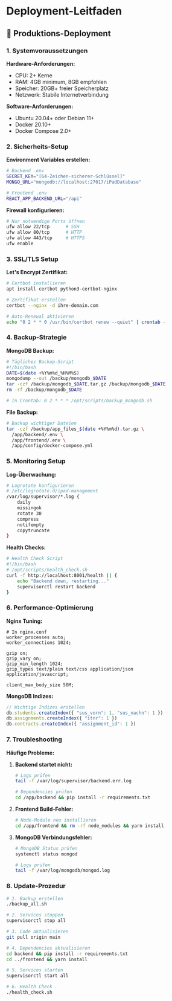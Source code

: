 # Deployment-Leitfaden

## 🚀 Produktions-Deployment

### 1. Systemvoraussetzungen

**Hardware-Anforderungen:**
- CPU: 2+ Kerne
- RAM: 4GB minimum, 8GB empfohlen
- Speicher: 20GB+ freier Speicherplatz
- Netzwerk: Stabile Internetverbindung

**Software-Anforderungen:**
- Ubuntu 20.04+ oder Debian 11+
- Docker 20.10+
- Docker Compose 2.0+

### 2. Sicherheits-Setup

**Environment Variables erstellen:**
```bash
# Backend .env
SECRET_KEY="[64-Zeichen-sicherer-Schlüssel]"
MONGO_URL="mongodb://localhost:27017/iPadDatabase"

# Frontend .env  
REACT_APP_BACKEND_URL="/api"
```

**Firewall konfigurieren:**
```bash
# Nur notwendige Ports öffnen
ufw allow 22/tcp      # SSH
ufw allow 80/tcp      # HTTP
ufw allow 443/tcp     # HTTPS
ufw enable
```

### 3. SSL/TLS Setup

**Let's Encrypt Zertifikat:**
```bash
# Certbot installieren
apt install certbot python3-certbot-nginx

# Zertifikat erstellen
certbot --nginx -d ihre-domain.com

# Auto-Renewal aktivieren
echo "0 2 * * 0 /usr/bin/certbot renew --quiet" | crontab -
```

### 4. Backup-Strategie

**MongoDB Backup:**
```bash
# Tägliches Backup-Script
#!/bin/bash
DATE=$(date +%Y%m%d_%H%M%S)
mongodump --out /backup/mongodb_$DATE
tar -czf /backup/mongodb_$DATE.tar.gz /backup/mongodb_$DATE
rm -rf /backup/mongodb_$DATE

# In Crontab: 0 2 * * * /opt/scripts/backup_mongodb.sh
```

**File Backup:**
```bash
# Backup wichtiger Dateien
tar -czf /backup/app_files_$(date +%Y%m%d).tar.gz \
  /app/backend/.env \
  /app/frontend/.env \
  /app/config/docker-compose.yml
```

### 5. Monitoring Setup

**Log-Überwachung:**
```bash
# Logrotate konfigurieren
# /etc/logrotate.d/ipad-management
/var/log/supervisor/*.log {
    daily
    missingok
    rotate 30
    compress
    notifempty
    copytruncate
}
```

**Health Checks:**
```bash
# Health Check Script
#!/bin/bash
# /opt/scripts/health_check.sh
curl -f http://localhost:8001/health || {
    echo "Backend down, restarting..."
    supervisorctl restart backend
}
```

### 6. Performance-Optimierung

**Nginx Tuning:**
```nginx
# In nginx.conf
worker_processes auto;
worker_connections 1024;

gzip on;
gzip_vary on;
gzip_min_length 1024;
gzip_types text/plain text/css application/json application/javascript;

client_max_body_size 50M;
```

**MongoDB Indizes:**
```javascript
// Wichtige Indizes erstellen
db.students.createIndex({ "sus_vorn": 1, "sus_nachn": 1 })
db.assignments.createIndex({ "itnr": 1 })
db.contracts.createIndex({ "assignment_id": 1 })
```

### 7. Troubleshooting

**Häufige Probleme:**

1. **Backend startet nicht:**
   ```bash
   # Logs prüfen
   tail -f /var/log/supervisor/backend.err.log
   
   # Dependencies prüfen
   cd /app/backend && pip install -r requirements.txt
   ```

2. **Frontend Build-Fehler:**
   ```bash
   # Node-Module neu installieren
   cd /app/frontend && rm -rf node_modules && yarn install
   ```

3. **MongoDB Verbindungsfehler:**
   ```bash
   # MongoDB Status prüfen
   systemctl status mongod
   
   # Logs prüfen
   tail -f /var/log/mongodb/mongod.log
   ```

### 8. Update-Prozedur

```bash
# 1. Backup erstellen
./backup_all.sh

# 2. Services stoppen
supervisorctl stop all

# 3. Code aktualisieren
git pull origin main

# 4. Dependencies aktualisieren
cd backend && pip install -r requirements.txt
cd ../frontend && yarn install

# 5. Services starten
supervisorctl start all

# 6. Health Check
./health_check.sh
```